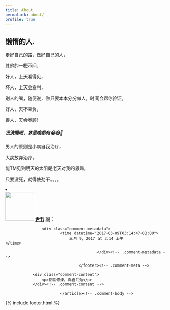 ```yaml
---
title: About
permalink: about/
profile: true
---
```


## 懒惰的人.

走好自己的路，做好自己的人，

其他的一概不问，

好人，上天看得见，

坏人，上天会宣判，

别人的嘴，随便说，你只要本本分分做人，时间会帮你验证，

好人，天不辜负，

善人，天会眷顾!

##### 洗洗睡吧，梦里啥都有😂😅🤣

男人的原则是小病自我治疗，

大病放弃治疗，

能TM见到明天的太阳是老天对我的恩赐，

只要没死，就得使劲干。。。。

<li id="comment-41" class="comment odd alt thread-odd thread-alt depth-1">
			<article id="div-comment-41" class="comment-body">
				<footer class="comment-meta">
					<div class="comment-author vcard">
						<img alt='' src='https://hbw.me/assets/images/avatars@2x.png' height='90' width='90' />						<b class="fn"><a href='http://ejsoon.win' rel='external nofollow' class='url'>尹卂</a></b> <span class="says">說：</span>					</div><!-- .comment-author -->

					<div class="comment-metadata">
							<time datetime="2017-03-09T03:14:47+00:00">
								三月 9, 2017 at 3:14 上午							</time>
						
											</div><!-- .comment-metadata -->

									</footer><!-- .comment-meta -->

				<div class="comment-content">
					<p>閉關修煉，與君共勉</p>
				</div><!-- .comment-content -->

							</article><!-- .comment-body -->
</li><!-- #comment-## -->

{% include footer.html %}
